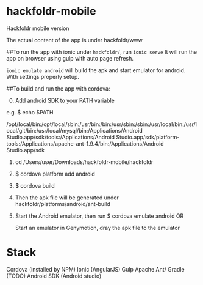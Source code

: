 hackfoldr-mobile
================

Hackfoldr mobile version

The actual content of the app is under hackfoldr/www

##To run the app with ionic
under `hackfoldr/`, run `ionic serve`
It will run the app on browser using gulp with auto page refresh.

`ionic emulate android` will build the apk and start emulator for android. With settings properly setup.

##To build and run the app with cordova:

0. Add android SDK to your PATH variable

e.g. $ echo $PATH

/opt/local/bin:/opt/local/sbin:/usr/bin:/bin:/usr/sbin:/sbin:/usr/local/bin:/usr/local/git/bin:/usr/local/mysql/bin:/Applications/Android Studio.app/sdk/tools:/Applications/Android Studio.app/sdk/platform-tools:/Applications/apache-ant-1.9.4/bin:/Applications/Android Studio.app/sdk

1. cd /Users/user/Downloads/hackfoldr-mobile/hackfoldr

2.    $ cordova platform add android

3.    $ cordova build

4. Then the apk file will be generated under hackfoldr/platforms/android/ant-build

5. Start the Android emulator, then run     $ cordova emulate android OR

   Start an emulator in Genymotion, dray the apk file to the emulator

Stack
===========

Cordova (installed by NPM)
Ionic (AngularJS)
Gulp
Apache Ant/ Gradle (TODO)
Android SDK (Android studio)
